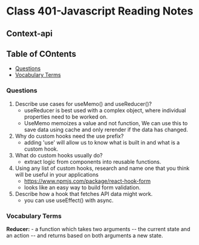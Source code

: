 # Class 401-Javascript Reading Notes

## Context-api

## Table of COntents

* [Questions](###questions)
* [Vocabulary Terms](###vocabulary-terms)

### Questions

1. Describe use cases for useMemo() and useReducer()?
    - useReducer is best used with a complex object, where individual properties need to be worked on.
    - UseMemo memoizes a value and not function, We can use this to save data using cache and only rerender if the data has changed.
2. Why do custom hooks need the use prefix?
    - adding 'use' will allow us to know what is built in and what is a custom hook.
3. What do custom hooks usually do?
    - extract logic from components into reusable functions. 
4. Using any list of custom hooks, research and name one that you think will be useful in your applications
     - https://www.npmjs.com/package/react-hook-form
     - looks like an easy way to build form validation.
5. Describe how a hook that fetches API data might work.
    - you can use useEffect() with async.


    

### Vocabulary Terms

**Reducer:** 
    - a function which takes two arguments -- the current state and an action -- and returns based on both arguments a new state.


